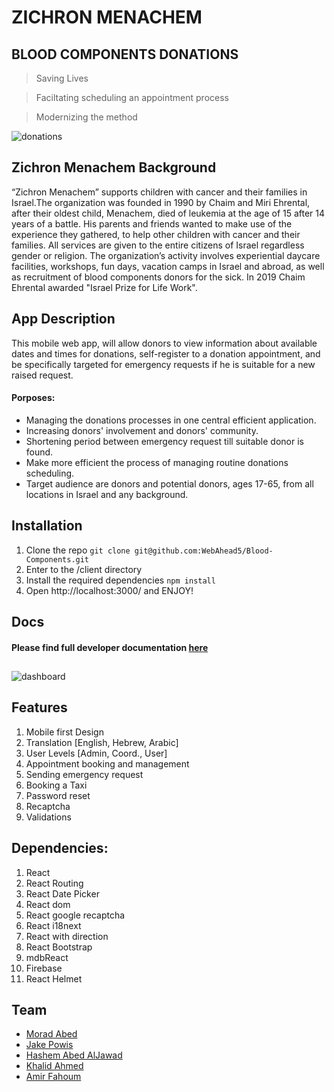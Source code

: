 # ZICHRON MENACHEM
## BLOOD COMPONENTS DONATIONS

> Saving Lives

>Faciltating scheduling an appointment process

> Modernizing the method
    
![donations](https://i.imgur.com/OP29OBs.gif)


## Zichron Menachem Background
“Zichron Menachem” supports children with cancer and their families in Israel.The organization was founded in 1990 by Chaim and Miri Ehrental, after their oldest child, Menachem, died of leukemia at the age of 15 after 14 years of a battle. His parents and friends wanted to make use of the experience they gathered, to help other children with cancer and their families. All services are given to the entire citizens of Israel regardless gender or religion. The organization’s activity involves experiential daycare facilities, workshops, fun days, vacation camps in Israel and abroad, as well as recruitment of blood components donors for the sick. 
In 2019 Chaim Ehrental awarded "Israel Prize for Life Work".




## App Description

This mobile web app, will allow donors to view information about available dates and times for donations, self-register to a donation appointment, and be specifically targeted for emergency requests if he is suitable for a new raised request.

#### Porposes: 
* Managing the donations processes in one central efficient application.
* Increasing donors' involvement and donors' community.
* Shortening period between emergency request till suitable donor is found.
* Make more efficient the process of managing routine donations scheduling.
* Target audience are donors and potential donors, ages 17-65, from all locations in Israel and any background.


## Installation
<!-- ![](https://i.imgur.com/19mCLmm.png) -->

1. Clone the repo 
`git clone git@github.com:WebAhead5/Blood-Components.git`
2. Enter to the /client directory
3. Install the required dependencies
`npm install`
4. Open http://localhost:3000/ and ENJOY!

## Docs

#### Please find full developer documentation [here](https://hackmd.io/MJ5-e4e5S3m7RtIPn2k5Ng?both)

##


![dashboard](https://i.imgur.com/0jsKek4.png)


## Features
1. Mobile first Design
2. Translation [English, Hebrew, Arabic]
3. User Levels [Admin, Coord., User]
4. Appointment booking and management
5. Sending emergency request
6. Booking a Taxi
7. Password reset
8. Recaptcha
9. Validations




## Dependencies:

1.  React
2.  React Routing 
3.  React Date Picker
4.  React dom
5.  React google recaptcha
6.  React i18next
7.  React with direction
8.  React Bootstrap
9.  mdbReact
10.  Firebase
11. React Helmet

## Team
* [Morad Abed](https://github.com/MoradAbed)
* [Jake Powis](https://github.com/JakePowis)
* [Hashem Abed AlJawad](https://github.com/hashem96)
* [Khalid Ahmed](https://github.com/VoJunSoft)
* [Amir Fahoum](https://github.com/amirfahoum)
